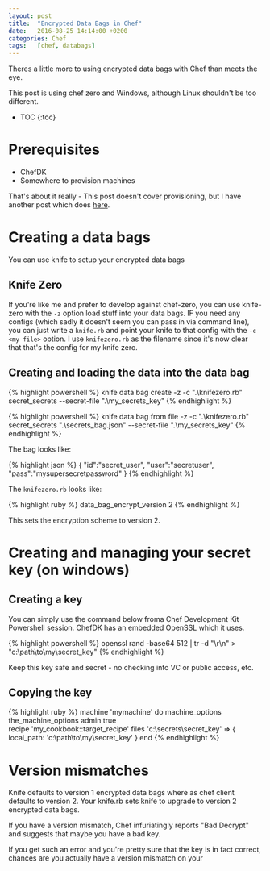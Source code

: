 ```yaml
---
layout:	post
title:	"Encrypted Data Bags in Chef"
date:	2016-08-25 14:14:00 +0200
categories:	Chef
tags:	[chef, databags]
---
```


Theres a little more to using encrypted data bags with Chef than meets the eye.

This post is using chef zero and Windows, although Linux shouldn't be too different. 

* TOC
{:toc}

# Prerequisites

 - ChefDK
 - Somewhere to provision machines

 That's about it really - This post doesn't cover provisioning, but I have another post which does [here](http://pleasefixme).

# Creating a data bags

You can use knife to setup your encrypted data bags

## Knife Zero

If you're like me and prefer to develop against chef-zero, you can use knife-zero with the `-z` option load stuff into your data bags. IF you need any configs (which sadly it doesn't seem you can pass in via command line), you can just write a `knife.rb` and point your knife to that config with the `-c <my file>` option. I use `knifezero.rb` as the filename since it's now clear that that's the config for my knife zero.

## Creating and loading the data into the data bag   

{% highlight powershell %}
knife data bag create -z -c ".\knifezero.rb" secret_secrets --secret-file ".\my_secrets_key"
{% endhighlight %}

{% highlight powershell %}
knife data bag from file -z -c ".\knifezero.rb" secret_secrets ".\secrets_bag.json" --secret-file ".\my_secrets_key"
{% endhighlight %}

The bag looks like:

{% highlight json %}
{
  "id":"secret_user",
  "user":"secretuser",
  "pass":"mysupersecretpassword"
}
{% endhighlight %}

The `knifezero.rb` looks like:

{% highlight ruby %}
data_bag_encrypt_version 2
{% endhighlight %}

This sets the encryption scheme to version 2.

# Creating and managing your secret key (on windows)

## Creating a key

You can simply use the command below froma Chef Development Kit Powershell session. ChefDK has an embedded OpenSSL which it uses.

{% highlight powershell %}
openssl rand -base64 512 | tr -d "\r\n" > "c:\path\to\my\secret_key"
{% endhighlight %}

Keep this key safe and secret - no checking into VC or public access, etc. 

## Copying the key 

{% highlight ruby %}
machine 'mymachine' do
	machine_options the_machine_options
	admin true    
	recipe 'my_cookbook::target_recipe'
	files 'c:\\secrets\\secret_key' => {
		local_path: 'c:\\path\\to\\my\\secret_key'
	}
end
{% endhighlight %}


# Version mismatches

Knife defaults to version 1 encrypted data bags where as chef client defaults to version 2. Your knife.rb sets knife to upgrade to version 2 encrypted data bags.

If you have a version mismatch, Chef infuriatingly reports "Bad Decrypt" and suggests that maybe you have a bad key.

If you get such an error and you're pretty sure that the key is in fact correct, chances are you actually have a version mismatch on your 



